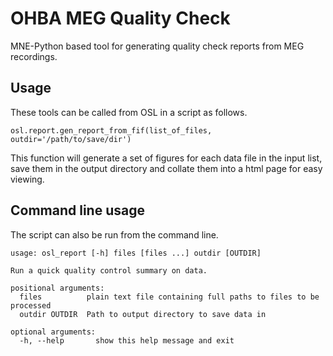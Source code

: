 # OHBA MEG Quality Check

MNE-Python based tool for generating quality check reports from MEG recordings.

## Usage

These tools can be called from OSL in a script as follows.

```
osl.report.gen_report_from_fif(list_of_files, outdir='/path/to/save/dir')
```

This function will generate a set of figures for each data file in the input list, save them in the output directory and collate them into a html page for easy viewing.


## Command line usage

The script can also be run from the command line.

```
usage: osl_report [-h] files [files ...] outdir [OUTDIR]

Run a quick quality control summary on data.

positional arguments:
  files          plain text file containing full paths to files to be processed
  outdir OUTDIR  Path to output directory to save data in

optional arguments:
  -h, --help       show this help message and exit
```
